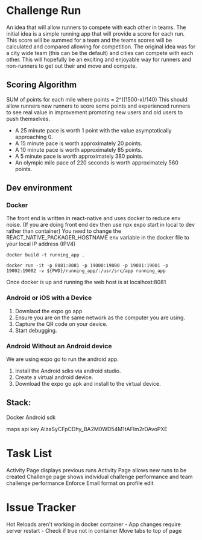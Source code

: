 # Challenge Run
An idea that will allow runners to compete with each other in teams. The initial idea is a simple running app that will provide a score for each run. This score will be summed for a team and the teams scores will be calculated and compared allowing for competition. The original idea was for a city wide team (this can be the default) and cities can compete with each other. This will hopefully be an exciting and enjoyable way for runners and non-runners to get out their and move and compete. 

## Scoring Algorithm
SUM of points for each mile where points = 2^((1500-x)/140)
This should allow runners new runners to score some points and experienced runners to see real value in improvement promoting new users and old users to push themselves.
* A 25 minute pace is worth 1 point with the value asymptotically approaching 0.
* A 15 minute pace is worth approximately 20 points.
* A 10 minute pace is worth approximately 85 points.
* A 5 minute pace is worth approximately 380 points.
* An olympic mile pace of 220 seconds is worth approximately 560 points.



## Dev environment
### Docker
The front end is written in react-native and uses docker to reduce env noise. (If you are doing front end dev then use npx expo start in local to dev rather than container)
You need to change the REACT_NATIVE_PACKAGER_HOSTNAME env variable in the docker file to your local IP address (IPV4)
```
docker build -t running_app .
```
```
docker run -it -p 8081:8081 -p 19000:19000 -p 19001:19001 -p 19002:19002 -v ${PWD}/running_app/:/usr/src/app running_app
```

Once docker is up and running the web host is at localhost:8081

### Android or iOS with a Device
1. Downlaod the expo go app
2. Ensure you are on the same network as the computer you are using.
3. Capture the QR code on your device.
4. Start debugging.
### Android Without an Android device
We are using expo go to run the android app. 
1. Install the Android sdks via android studio.
2. Create a virtual android device. 
3. Download the expo go apk and install to the virtual device.

## Stack:
Docker
Android sdk


maps api key AIzaSyCFpCDhy_BA2M0WD54M1tAFlm2rDAvoPXE



# Task List
Activity Page displays previous runs
Activity Page allows new runs to be created
Challenge page shows individual challenge performance and team challenge performance
Enforce Email format on profile edit
# Issue Tracker
Hot Reloads aren't working in docker container - App changes require server restart - Check if true not in container
Move tabs to top of page